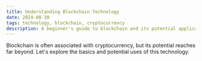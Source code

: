 ```yaml
---
title: Understanding Blockchain Technology
date: 2024-08-30
tags: technology, blockchain, cryptocurrency
description: A beginner's guide to blockchain and its potential applications
---
```


Blockchain is often associated with cryptocurrency, but its potential reaches far beyond. Let's explore the basics and potential uses of this technology.

